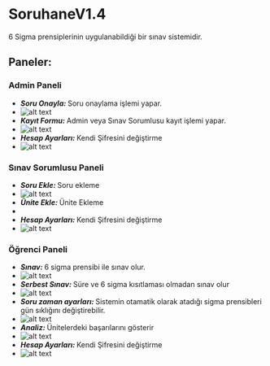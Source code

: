 # SoruhaneV1.4
6 Sigma prensiplerinin uygulanabildiği bir sınav sistemidir. 
## Paneler:
### Admin Paneli
 - <em><strong>Soru Onayla: </em></strong>Soru onaylama işlemi yapar. 
 - ![alt text](https://imgyukle.com/f/2022/05/18/RFAZqR.png)
 - <em><strong>Kayıt Formu: </em></strong>Admin veya Sınav Sorumlusu kayıt işlemi yapar.
 - ![alt text](https://imgyukle.com/f/2022/05/18/RFAFot.png)
 - <em><strong>Hesap Ayarları: </em></strong>Kendi Şifresini değiştirme 
 - ![alt text](https://imgyukle.com/f/2022/05/18/RFAMLc.png)
### Sınav Sorumlusu Paneli
 - <em><strong>Soru Ekle: </em></strong>Soru ekleme
 - ![alt text](https://imgyukle.com/f/2022/05/18/RFAb0e.png)
 - <em><strong>Ünite Ekle: </em></strong>Ünite Ekleme
 - 
 - <em><strong> Hesap Ayarları: </em></strong>Kendi Şifresini değiştirme
 - ![alt text](https://imgyukle.com/f/2022/05/18/RFAMLc.png) 
### Öğrenci Paneli
 -  <em><strong> Sınav: </em></strong>6 sigma prensibi ile sınav olur.
 -  ![alt text](https://imgyukle.com/f/2022/05/18/RFFgL8.png)
 -  <em><strong> Serbest Sınav: </em></strong>Süre ve 6 sigma kısıtlaması olmadan sınav olur
 -  ![alt text](https://imgyukle.com/f/2022/05/18/RFFi7o.png)
 -  <em><strong> Soru zaman ayarları: </em></strong>Sistemin otamatik olarak atadığı sigma prensibleri gün sıklığını değiştirebilir.
 -  ![alt text](https://imgyukle.com/f/2022/05/18/RFFcEn.png)
 -  <em><strong> Analiz: </em></strong>Ünitelerdeki başarılarını gösterir
 -  ![alt text](https://imgyukle.com/f/2022/05/18/RFFhqj.png)
 -  <em><strong> Hesap Ayarları: </em></strong>Kendi Şifresini değiştirme
 -  ![alt text](https://imgyukle.com/f/2022/05/18/RFAMLc.png)
